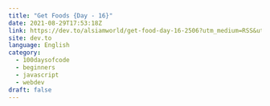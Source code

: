 ```yaml
---
title: "Get Foods {Day - 16}"
date: 2021-08-29T17:53:18Z
link: https://dev.to/alsiamworld/get-food-day-16-2506?utm_medium=RSS&utm_source=news.12bit.vn
site: dev.to
language: English
category:
  - 100daysofcode
  - beginners
  - javascript
  - webdev
draft: false
---
```

